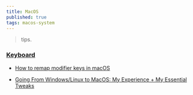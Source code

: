 ```yaml
---
title: MacOS
published: true
tags: macos-system
---
```

> tips.

### [Keyboard](https://medium.com/@Pawel.Sierszen/is-switching-to-mac-worth-it-an-experience-of-a-lifelong-linux-user-fa3300db5325#keyboard-and-shortcuts)

- [How to remap modifier keys in macOS ](https://www.theverge.com/23591533/mac-remap-keyboard-how-to)

- [Going From Windows/Linux to MacOS: My Experience + My Essential Tweaks](https://www.reddit.com/r/MacOS/comments/t5k6no/going_from_windowslinux_to_macos_my_experience_my/)
